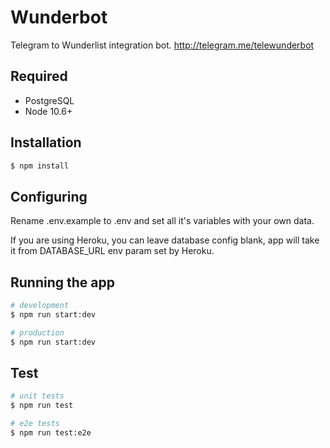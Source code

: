 # Wunderbot
Telegram to Wunderlist integration bot.
http://telegram.me/telewunderbot

## Required
* PostgreSQL
* Node 10.6+

## Installation
```bash
$ npm install
```

## Configuring
Rename .env.example to .env and set all it's variables with your own data.

If you are using Heroku, you can leave database config blank, app will take it from DATABASE_URL env param set by Heroku.

## Running the app
```bash
# development
$ npm run start:dev

# production
$ npm run start:dev
```

## Test

```bash
# unit tests
$ npm run test

# e2e tests
$ npm run test:e2e
```
